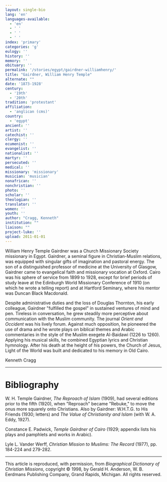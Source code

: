 ```yaml
---
layout: single-bio
lang: 'en'
languages-available:
  - 'en'
  - ' '
  - ' '
  - ' '
index: 'primary'
categories: 'g'
eulogy: ''
history: ''
memory: ''
obituary: ''
permalink: '/stories/egypt/gairdner-williamhenry/'
title: "Gairdner, William Henry Temple"
alternate: ""
date: '1873-1928'
century:
  - '19th'
  - '20th'
tradition: 'protestant'
affiliation:
  - 'anglican (cms)'
country:
  - 'egypt'
ancient: ''
artist: ''
catechist: ''
clergy: ''
ecumenist: ''
evangelist: ''
nationalist: ''
martyr: ''
persecuted: ''
medical: ''
missionary: 'missionary'
musician: 'musician'
nonafrican: ''
nonchristian: ''
photo: ''
scholar: ''
theologian: ''
translator: ''
women: ''
youth: ''
author: "Cragg, Kenneth"
institution: ""
liaison: ""
project-luke: ''
upload: 2011-01-01
---
```




William Henry Temple Gairdner was a Church Missionary Society missionary in Egypt. Gairdner, a seminal figure in Christian-Muslim relations, was equipped with singular gifts of imagination and pastoral energy. The son of a distinguished professor of medicine at the University of Glasgow, Gairdner came to evangelical faith and missionary vocation at Oxford. Cairo was his sphere of service from 1899 to 1928, except for brief periods of study leave at the Edinburgh World Missionary Conference of 1910 (on which he wrote a telling report) and at Hartford Seminary, where his mentor was Duncan Black Macdonald.

Despite administrative duties and the loss of Douglas Thornton, his early colleague, Gairdner "fulfilled the gospel" in sustained ventures of mind and pen. Tireless in conversation, he grew steadily more perceptive about communication with the Muslim community. The journal *Orient and Occident* was his lively forum. Against much opposition, he pioneered the use of drama and he wrote plays on biblical themes and Arabic commentaries in the style of the Muslim exegete Al-Baidawi (1226 to 1260). Applying his musical skills, he combined Egyptian lyrics and Christian hymnology. After his death at the height of his powers, the Church of Jesus, Light of the World was built and dedicated to his memory in Old Cairo.

Kenneth Cragg

---

# Bibliography

W. H. Temple Gairdner, *The Reproach of Islam* (1909), had several editions prior to the fifth (1920), when "Reproach" became "Rebuke," to move the onus more squarely onto Christians. Also by Gairdner: W.H.T.G. to His Friends (1930; letters) and *The Value of Christianity and Islam* (with W. A. Eddy, 1927).

Constance E. Padwick, *Temple Gairdner of Cairo* (1929; appendix lists his plays and pamphlets and works in Arabic).

Lyle L. Vander Werff, *Christian Mission to Muslims: The Record* (1977), pp. 184-224 and 279-282.

---

This article is reproduced, with permission, from *Biographical Dictionary of Christian Missions*, copyright © 1998, by Gerald H. Anderson, W. B. Eerdmans Publishing Company, Grand Rapids, Michigan. All rights reserved.

